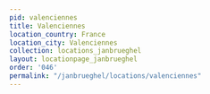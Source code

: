 ```yaml
---
pid: valenciennes
title: Valenciennes
location_country: France
location_city: Valenciennes
collection: locations_janbrueghel
layout: locationpage_janbrueghel
order: '046'
permalink: "/janbrueghel/locations/valenciennes"
---
```

